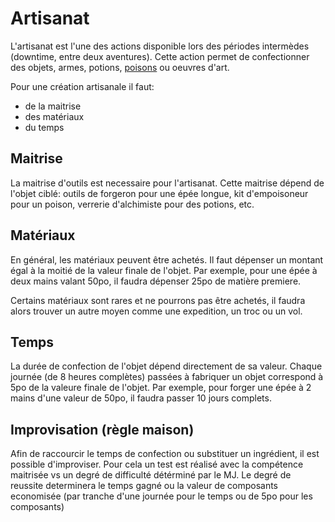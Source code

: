 # Artisanat

L'artisanat est l'une des actions disponible lors des périodes intermèdes (downtime, entre deux aventures). 
Cette action permet de confectionner des objets, armes, potions, [poisons](./poisons.md) ou oeuvres d'art.

Pour une création artisanale il faut:
  - de la maitrise
  - des matériaux
  - du temps

## Maitrise
La maitrise d'outils est necessaire pour l'artisanat. Cette maitrise dépend de l'objet ciblé: outils de forgeron pour une épée longue, kit d'empoisoneur pour un poison, verrerie d'alchimiste pour des potions, etc.

## Matériaux
En général, les matériaux peuvent être achetés. Il faut dépenser un montant égal à la moitié de la valeur finale de l'objet. 
Par exemple, pour une épée à deux mains valant 50po, il faudra dépenser 25po de matière premiere.

Certains matériaux sont rares et ne pourrons pas être achetés, il faudra alors trouver un autre moyen comme une expedition, un troc ou un vol.

## Temps

La durée de confection de l'objet dépend directement de sa valeur. Chaque journée (de 8 heures complètes) passées à fabriquer un objet correspond à 5po de la valeure finale de l'objet.
Par exemple, pour forger une épée à 2 mains d'une  valeur de 50po, il faudra passer 10 jours complets.


## Improvisation (règle maison)
Afin de raccourcir le temps de confection ou substituer un ingrédient, il est possible d'improviser. Pour cela un test est réalisé avec la compétence maitrisée vs un degré de difficulté détérminé par le MJ. Le degré de reussite determinera le temps gagné ou la valeur de composants economisée (par tranche d'une journée pour le temps ou de 5po pour les composants)
